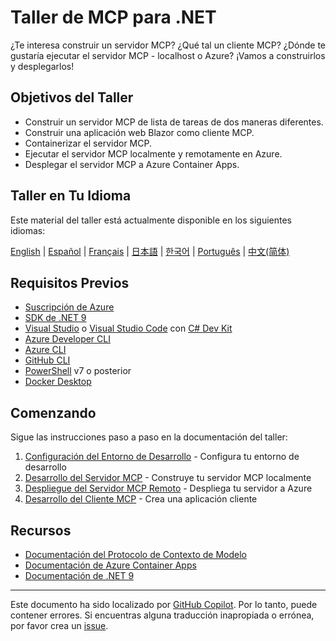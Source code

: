 # Taller de MCP para .NET

¿Te interesa construir un servidor MCP? ¿Qué tal un cliente MCP? ¿Dónde te gustaría ejecutar el servidor MCP - localhost o Azure? ¡Vamos a construirlos y desplegarlos!

## Objetivos del Taller

- Construir un servidor MCP de lista de tareas de dos maneras diferentes.
- Construir una aplicación web Blazor como cliente MCP.
- Containerizar el servidor MCP.
- Ejecutar el servidor MCP localmente y remotamente en Azure.
- Desplegar el servidor MCP a Azure Container Apps.

## Taller en Tu Idioma

Este material del taller está actualmente disponible en los siguientes idiomas:

[English](../../README.md) | [Español](./README.md) | [Français](../fr-fr/) | [日本語](../ja-jp/) | [한국어](../ko-kr/) | [Português](../pt-br/) | [中文(简体)](../zh-cn/)

## Requisitos Previos

- [Suscripción de Azure](https://azure.microsoft.com/free)
- [SDK de .NET 9](https://dotnet.microsoft.com/download/dotnet/9.0)
- [Visual Studio](https://visualstudio.microsoft.com/vs) o [Visual Studio Code](https://code.visualstudio.com) con [C# Dev Kit](https://marketplace.visualstudio.com/items?itemName=ms-dotnettools.csdevkit)
- [Azure Developer CLI](https://learn.microsoft.com/azure/developer/azure-developer-cli/overview)
- [Azure CLI](https://learn.microsoft.com/cli/azure/what-is-azure-cli)
- [GitHub CLI](https://docs.github.com/github-cli/github-cli/about-github-cli)
- [PowerShell](https://learn.microsoft.com/powershell/scripting/overview) v7 o posterior
- [Docker Desktop](https://docs.docker.com/desktop/)

## Comenzando

Sigue las instrucciones paso a paso en la documentación del taller:

1. [Configuración del Entorno de Desarrollo](./docs/00-setup.md) - Configura tu entorno de desarrollo
1. [Desarrollo del Servidor MCP](./docs/01-mcp-server.md) - Construye tu servidor MCP localmente
1. [Despliegue del Servidor MCP Remoto](./docs/02-mcp-remote-server.md) - Despliega tu servidor a Azure
1. [Desarrollo del Cliente MCP](./docs/03-mcp-client.md) - Crea una aplicación cliente

## Recursos

- [Documentación del Protocolo de Contexto de Modelo](https://modelcontextprotocol.io/)
- [Documentación de Azure Container Apps](https://learn.microsoft.com/azure/container-apps/)
- [Documentación de .NET 9](https://learn.microsoft.com/dotnet/)

---

Este documento ha sido localizado por [GitHub Copilot](https://docs.github.com/copilot/about-github-copilot/what-is-github-copilot). Por lo tanto, puede contener errores. Si encuentras alguna traducción inapropiada o errónea, por favor crea un [issue](../../issues).